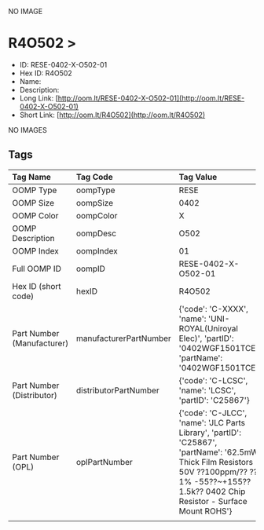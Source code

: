 


  
NO IMAGE  
# R4O502 > 

- ID: RESE-0402-X-O502-01
- Hex ID: R4O502
- Name: 
- Description: 
- Long Link: [http://oom.lt/RESE-0402-X-O502-01](http://oom.lt/RESE-0402-X-O502-01)
- Short Link: [http://oom.lt/R4O502](http://oom.lt/R4O502)
  
NO IMAGES  
## Tags
  

|Tag Name|Tag Code|Tag Value|
| :--- | :--- | :--- |
|OOMP Type|oompType|RESE|
|OOMP Size|oompSize|0402|
|OOMP Color|oompColor|X|
|OOMP Description|oompDesc|O502|
|OOMP Index|oompIndex|01|
|Full OOMP ID|oompID|RESE-0402-X-O502-01|
|Hex ID (short code)|hexID|R4O502|
|Part Number (Manufacturer)|manufacturerPartNumber|{'code': 'C-XXXX', 'name': 'UNI-ROYAL(Uniroyal Elec)', 'partID': '0402WGF1501TCE', 'partName': '0402WGF1501TCE'}|
|Part Number (Distributor)|distributorPartNumber|{'code': 'C-LCSC', 'name': 'LCSC', 'partID': 'C25867'}|
|Part Number (OPL)|oplPartNumber|{'code': 'C-JLCC', 'name': 'JLC Parts Library', 'partID': 'C25867', 'partName': '62.5mW Thick Film Resistors 50V ??100ppm/?? ??1% -55??~+155?? 1.5k?? 0402  Chip Resistor - Surface Mount ROHS'}|
||||

